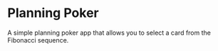 # Planning Poker

A simple planning poker app that allows you to select a card from the Fibonacci sequence.
